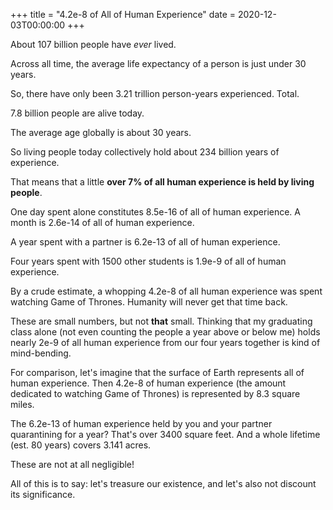 +++
title = "4.2e-8 of All of Human Experience"
date = 2020-12-03T00:00:00
+++

About 107 billion people have _ever_ lived.

Across all time, the average life expectancy of a person is just under 30 years.

So, there have only been 3.21 trillion person-years experienced. Total.

7.8 billion people are alive today.

The average age globally is about 30 years.

So living people today collectively hold about 234 billion years of experience.

That means that a little **over 7% of all human experience is held by living people**.

One day spent alone constitutes 8.5e-16 of all of human experience. A month is 2.6e-14 of all of human experience.

A year spent with a partner is 6.2e-13 of all of human experience.

Four years spent with 1500 other students is 1.9e-9 of all of human experience.

By a crude estimate, a whopping 4.2e-8 of all human experience was spent watching Game of Thrones. Humanity will never get that time back.

These are small numbers, but not __that__ small. Thinking that my graduating class alone (not even counting the people a year above or below me) holds nearly 2e-9 of all human experience from our four years together is kind of mind-bending.

For comparison, let's imagine that the surface of Earth represents all of human experience. Then 4.2e-8 of human experience (the amount dedicated to watching Game of Thrones) is represented by 8.3 square miles.

The 6.2e-13 of human experience held by you and your partner quarantining for a year? That's over 3400 square feet. And a whole lifetime (est. 80 years) covers 3.141 acres.

These are not at all negligible!

All of this is to say: let's treasure our existence, and let's also not discount its significance.
